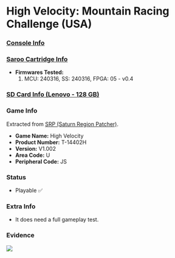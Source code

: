 # High Velocity: Mountain Racing Challenge (USA)

### [Console Info](../../../../../Info/Consoles/VA13/README.md)

### [Saroo Cartridge Info](../../../../../Info/Cartridges/RetroGameParadiseStore/1.32F/README.md)

- <b>Firmwares Tested:</b>
  1. MCU: 240316, SS: 240316, FPGA: 05 - v0.4

### [SD Card Info (Lenovo - 128 GB)](../../../../../Info/SdCards/Lenovo/128GB/fat32/README.md)

### Game Info

Extracted from [SRP (Saturn Region Patcher)](https://segaxtreme.net/resources/saturn-region-patcher.81/download).

- <b>Game Name:</b> High Velocity
- <b>Product Number:</b> T-14402H
- <b>Version:</b> V1.002
- <b>Area Code:</b> U
- <b>Peripheral Code:</b> JS

### Status

- Playable :white_check_mark:

### Extra Info

- It does need a full gameplay test.

### Evidence

[![](https://img.youtube.com/vi/gQuc51OW65Q/0.jpg)](https://www.youtube.com/watch?v=gQuc51OW65Q)
